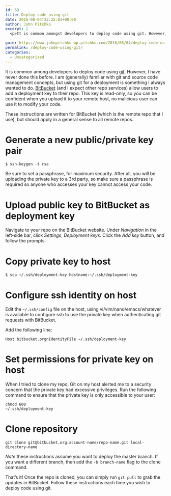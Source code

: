 ```yaml
---
id: 69
title: Deploy code using git
date: 2016-08-04T22:25:03+00:00
author: John Pitchko
excerpt: |
  <p>It is common amongst developers to deploy code using git. However, I have never done this before. I am (generally) familiar with git and source code management concepts, but using git for a deployment is something I always wanted to do. BitBucket (and I expect other repo services) allow users to add a deployment key to their repo. This key is read-only, so you can be confident when you upload it to your remote host, no malicious user can use it to modify your code.</p>

guid: https://www.johnpitchko-wp.pitchko.com/2016/08/04/deploy-code-using-git/
permalink: /deploy-code-using-git/
categories:
  - Uncategorized
---
```

It is common among developers to deploy code using <a href="https://git-scm.com/">git</a>. However, I have never done this before. I am (generally) familiar with git and source code management concepts, but using git for a deployment is something I always wanted to do. <a href="https://bitbucket.org">BitBucket</a> (and I expect other repo services) allow users to add a deployment key to their repo. This key is read-only, so you can be confident when you upload it to your remote host, no malicious user can use it to modify your code.

These instructions are written for BitBucket (which is the remote repo that I use), but should apply in a general sense to all remote repos.
<h1 id="generate-a-new-publicprivate-key-pair">Generate a new public/private key pair</h1>
<code class="highlighter-rouge">$ ssh-keygen -t rsa</code>

Be sure to set a passphrase, for maximum security. After all, you will be uploading the private key to a 3rd party, so make sure a passphrase is required so anyone who accesses your key cannot access your code.
<h1 id="upload-public-key-to-bitbucket-as-deployment-key">Upload public key to BitBucket as deployment key</h1>
Navigate to your repo on the BitBucket website. Under <em>Navigation</em> in the left-side bar, click <em>Settings</em>, <em>Deployment keys</em>. Click the <em>Add key</em> button, and follow the prompts.
<h1 id="copy-private-key-to-host">Copy private key to host</h1>
<code class="highlighter-rouge">$ scp ~/.ssh/deployment-key hostname:~/.ssh/deployment-key</code>
<h1 id="configure-ssh-identity-on-host">Configure ssh identity on host</h1>
Edit the <code class="highlighter-rouge">~/.ssh/config</code> file on the host, using vi/vim/nano/emacs/whatever is available to configure ssh to use the private key when authenticating git requests with BitBucket.

Add the following line:
<div class="highlighter-rouge">
<div class="highlight">
<pre class="highlight"><code>Host bitbucket.orgnIdentityFile ~/.ssh/deployment-key</code></pre>
</div>
</div>
<h1 id="set-permissions-for-private-key-on-host">Set permissions for private key on host</h1>
When I tried to clone my repo, Git on my host alerted me to a security concern that the private key had excessive privileges. Run the following command to ensure that the private key is only accessible to your user:

<code class="highlighter-rouge">chmod 600 ~/.ssh/deployment-key</code>
<h1 id="clone-repository">Clone repository</h1>
<code class="highlighter-rouge">git clone git@bitbucket.org:account-name/repo-name.git local-directory-name</code>

<em>Note</em> these instructions assume you want to deploy the master branch. If you want a different branch, then add the <code class="highlighter-rouge">-b branch-name</code> flag to the clone command.

That’s it! Once the repo is cloned, you can simply run <code class="highlighter-rouge">git pull</code> to grab the updates in BitBucket. Follow these instructions each time you wish to deploy code using git.